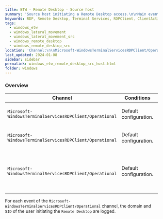 ```yaml
---
title: ETW - Remote Desktop - Source host
summary: 'Source host initiating a Remote Desktop access.\n\nMain events:\n\nChannel: Microsoft-WindowsTerminalServicesRDPClient/Operational.\nEvent ID 1024: "RDP ClientActiveX is trying to connect to the server (<HOSTNAME>)".\nEvent ID 1102: "The client has initiated a multi-transport connection to the server <IP>".\nEvent ID 1029: "Base64(SHA256(UserName)) is = <HASH>".'
keywords: RDP, Remote Desktop, Terminal Services, RDPClient, ClientActiveX
tags:
  - windows_etw
  - windows_lateral_movement
  - windows_lateral_movement_src
  - windows_remote_desktop
  - windows_remote_desktop_src
location: 'Channel:\n\nMicrosoft-WindowsTerminalServicesRDPClient/Operational.\nEvents: 1024, 1029, 1102.'
last_updated: 2024-01-08
sidebar: sidebar
permalink: windows_etw_remote_desktop_src_host.html
folder: windows
---
```


### Overview

| Channel | Conditions | Events |
|---------|------------|--------|
| `Microsoft-WindowsTerminalServicesRDPClient/Operational` | Default configuration. | Event `1024: RDP ClientActiveX is trying to connect to the server (<HOSTNAME>)`. |
| `Microsoft-WindowsTerminalServicesRDPClient/Operational` | Default configuration. | Event `1102: The client has initiated a multi-transport connection to the server <IP>`. |
| `Microsoft-WindowsTerminalServicesRDPClient/Operational` | Default configuration. | Event `1029: Base64(SHA256(UserName)) is = <HASH>`. <br><br> [This `CyberChef` formula](https://gchq.github.io/CyberChef/#recipe=Decode_text('UTF-8%20(65001)')Encode_text('UTF-16LE%20(1200)')SHA2('256',64,160)From_Hex('Space')To_Base64('A-Za-z0-9%2B/%3D')&input=QWRtaW5pc3RyYXRvcg) can be used to compute the hash. |

For each event of the `Microsoft-WindowsTerminalServicesRDPClient/Operational`
channel, the domain and `SID` of the user initiating the `Remote Desktop` are
logged.
